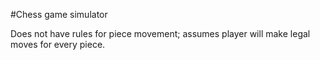#Chess game simulator

Does not have rules for piece movement; assumes player will make legal moves for every piece.
